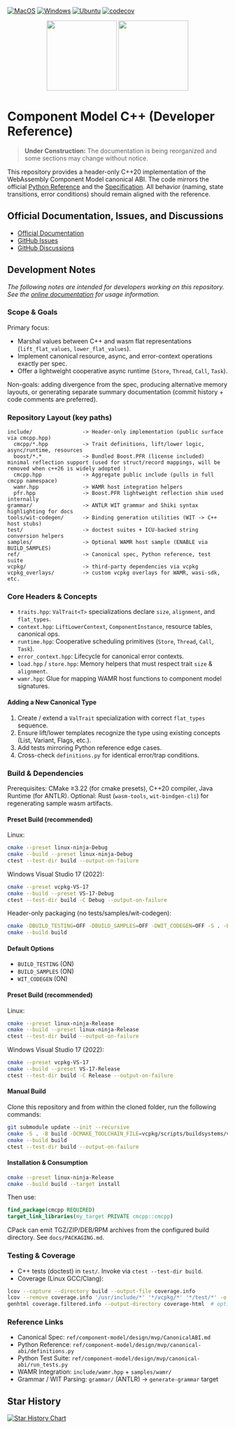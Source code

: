 [![MacOS](https://github.com/GordonSmith/component-model-cpp/actions/workflows/macos.yml/badge.svg)](https://github.com/GordonSmith/component-model-cpp/actions/workflows/macos.yml)
[![Windows](https://github.com/GordonSmith/component-model-cpp/actions/workflows/windows.yml/badge.svg)](https://github.com/GordonSmith/component-model-cpp/actions/workflows/windows.yml)
[![Ubuntu](https://github.com/GordonSmith/component-model-cpp/actions/workflows/ubuntu.yml/badge.svg)](https://github.com/GordonSmith/component-model-cpp/actions/workflows/ubuntu.yml)
[![codecov](https://codecov.io/gh/GordonSmith/component-model-cpp/graph/badge.svg?token=CORP310T92)](https://codecov.io/gh/GordonSmith/component-model-cpp)

<p align="center">
  <img src="https://github.com/WebAssembly/WASI/blob/main/WASI.png?raw=true" height="160" width="auto" />
  <img src="https://repository-images.githubusercontent.com/254842585/4dfa7580-7ffb-11ea-99d0-46b8fe2f4170" height="160" width="auto" />
</p>

# Component Model C++ (Developer Reference)

> **Under Construction:** The documentation is being reorganized and some sections may change without notice.

This repository provides a header-only C++20 implementation of the WebAssembly Component Model canonical ABI. The code mirrors the official [Python Reference](https://github.com/GordonSmith/component-model-cpp/blob/main/ref/component-model/design/mvp/canonical-abi/definitions.py) and the [Specification](https://github.com/GordonSmith/component-model-cpp/blob/main/ref/component-model/design/mvp/CanonicalABI.md). All behavior (naming, state transitions, error conditions) should remain aligned with the reference.

## Official Documentation, Issues, and Discussions

* [Official Documentation](https://GordonSmith.github.io/component-model-cpp/)
* [GitHub Issues](https://github.com/GordonSmith/component-model-cpp/issues)
* [GitHub Discussions](https://github.com/GordonSmith/component-model-cpp/discussions)

## Development Notes
_The following notes are intended for developers working on this repository. See the [online documentation](https://GordonSmith.github.io/component-model-cpp/) for usage information._

### Scope & Goals
Primary focus:
* Marshal values between C++ and wasm flat representations (`lift_flat_values`, `lower_flat_values`).
* Implement canonical resource, async, and error-context operations exactly per spec.
* Offer a lightweight cooperative async runtime (`Store`, `Thread`, `Call`, `Task`).

Non-goals: adding divergence from the spec, producing alternative memory layouts, or generating separate summary documentation (commit history + code comments are preferred).

### Repository Layout (key paths)
```
include/                -> Header-only implementation (public surface via cmcpp.hpp)
  cmcpp/*.hpp           -> Trait definitions, lift/lower logic, async/runtime, resources
  boost/*.*             -> Bundled Boost.PFR (license included) minimal reflection support (used for struct/record mappings, will be removed when c++26 is widely adopted )
  cmcpp.hpp             -> Aggregate public include (pulls in full cmcpp namespace)
  wamr.hpp              -> WAMR host integration helpers
  pfr.hpp               -> Boost.PFR lightweight reflection shim used internally
grammar/                -> ANTLR WIT grammar and Shiki syntax highlighting for docs
tools/wit-codegen/      -> Binding generation utilities (WIT -> C++ host stubs)
test/                   -> doctest suites + ICU-backed string conversion helpers
samples/                -> Optional WAMR host sample (ENABLE via BUILD_SAMPLES)
ref/                    -> Canonical spec, Python reference, test suite
vcpkg/                  -> third-party dependencies via vcpkg
vcpkg_overlays/         -> custom vcpkg overlays for WAMR, wasi-sdk, etc.
```

### Core Headers & Concepts
* `traits.hpp`: `ValTrait<T>` specializations declare `size`, `alignment`, and `flat_types`.
* `context.hpp`: `LiftLowerContext`, `ComponentInstance`, resource tables, canonical ops.
* `runtime.hpp`: Cooperative scheduling primitives (`Store`, `Thread`, `Call`, `Task`).
* `error_context.hpp`: Lifecycle for canonical error contexts.
* `load.hpp` / `store.hpp`: Memory helpers that must respect trait `size` & `alignment`.
* `wamr.hpp`: Glue for mapping WAMR host functions to component model signatures.

#### Adding a New Canonical Type
1. Create / extend a `ValTrait` specialization with correct `flat_types` sequence.
2. Ensure lift/lower templates recognize the type using existing concepts (List, Variant, Flags, etc.).
3. Add tests mirroring Python reference edge cases.
4. Cross-check `definitions.py` for identical error/trap conditions.

### Build & Dependencies
Prerequisites: CMake ≥3.22 (for cmake presets), C++20 compiler, Java Runtime (for ANTLR).
Optional: Rust (`wasm-tools`, `wit-bindgen-cli`) for regenerating sample wasm artifacts.

#### Preset Build (recommended)
Linux:
```bash
cmake --preset linux-ninja-Debug
cmake --build --preset linux-ninja-Debug
ctest --test-dir build --output-on-failure
```
Windows Visual Studio 17 (2022):
```bash
cmake --preset vcpkg-VS-17
cmake --build --preset VS-17-Debug
ctest --test-dir build -C Debug --output-on-failure
```
Header-only packaging (no tests/samples/wit-codegen):
```bash
cmake -DBUILD_TESTING=OFF -DBUILD_SAMPLES=OFF -DWIT_CODEGEN=OFF -S . -B build
cmake --build build
```

#### Default Options
- `BUILD_TESTING` (ON)
- `BUILD_SAMPLES` (ON)
- `WIT_CODEGEN` (ON)

#### Preset Build (recommended)

Linux:
```bash
cmake --preset linux-ninja-Release
cmake --build --preset linux-ninja-Release
ctest --test-dir build --output-on-failure
```

Windows Visual Studio 17 (2022):
```bash
cmake --preset vcpkg-VS-17
cmake --build --preset VS-17-Release
ctest --test-dir build -C Release --output-on-failure
```

#### Manual Build

Clone this repository and from within the cloned folder, run the following commands:
```bash
git submodule update --init --recursive
cmake -S . -B build -DCMAKE_TOOLCHAIN_FILE=vcpkg/scripts/buildsystems/vcpkg.cmake
cmake --build build
ctest --test-dir build --output-on-failure
```

#### Installation & Consumption

```bash
cmake --preset linux-ninja-Release
cmake --build build --target install
```

Then use:
```cmake
find_package(cmcpp REQUIRED)
target_link_libraries(my_target PRIVATE cmcpp::cmcpp)
```

CPack can emit TGZ/ZIP/DEB/RPM archives from the configured build directory. See `docs/PACKAGING.md`.

### Testing & Coverage
* C++ tests (doctest) in `test/`. Invoke via `ctest --test-dir build`.
* Coverage (Linux GCC/Clang):
```bash
lcov --capture --directory build --output-file coverage.info
lcov --remove coverage.info '/usr/include/*' '*/vcpkg/*' '*/test/*' -o coverage.filtered.info
genhtml coverage.filtered.info --output-directory coverage-html  # optional
```

### Reference Links
* Canonical Spec: `ref/component-model/design/mvp/CanonicalABI.md`
* Python Reference: `ref/component-model/design/mvp/canonical-abi/definitions.py`
* Python Test Suite: `ref/component-model/design/mvp/canonical-abi/run_tests.py`
* WAMR Integration: `include/wamr.hpp` + `samples/wamr/`
* Grammar / WIT Parsing: `grammar/` (ANTLR) → `generate-grammar` target

## Star History

<a href="https://star-history.com/#GordonSmith/component-model-cpp&Date">
  <picture>
    <source media="(prefers-color-scheme: dark)" srcset="https://api.star-history.com/svg?repos=GordonSmith/component-model-cpp&type=Date&theme=dark" />
    <source media="(prefers-color-scheme: light)" srcset="https://api.star-history.com/svg?repos=GordonSmith/component-model-cpp&type=Date" />
    <img alt="Star History Chart" src="https://api.star-history.com/svg?repos=GordonSmith/component-model-cpp&type=Date" />
  </picture>
</a>
